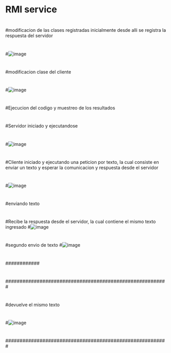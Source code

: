 # RMI service
#
#modificacion de las clases  registradas inicialmente desde alli se registra la respuesta del servidor
#
#![image](https://user-images.githubusercontent.com/45238531/158088025-86d8a0fc-b19b-45af-b0eb-4ae86d5e6684.png)
#
#
#modificacion clase del cliente
#
#
#![image](https://user-images.githubusercontent.com/45238531/158088244-7adb7c44-b5e7-422e-923e-2959bf1d618d.png)
#
#
#Ejecucion del codigo y muestreo de los resultados
#
#Servidor iniciado y ejecutandose
#
#![image](https://user-images.githubusercontent.com/45238531/158088482-3e7a315a-8c51-4030-a6aa-8da5dc8f333d.png)
#
#Cliente iniciado y ejecutando una peticion por texto, la cual consiste en enviar un texto y esperar la comunicacion y respuesta desde el servidor
#
#![image](https://user-images.githubusercontent.com/45238531/158088690-ee121df2-3364-4992-b848-a7852fe78944.png)
#
#
#
#
#
#
#enviando texto
#
#
#
#
#
#Recibe la respuesta desde el servidor, la cual contiene el mismo texto ingresado
#![image](https://user-images.githubusercontent.com/45238531/158088912-3c6f83a3-5263-433c-a77b-e696f4d05f93.png)
#
#
#
#
#
#
#
#
#
#
#
#
#
#
#segundo envio de texto
#![image](https://user-images.githubusercontent.com/45238531/158089036-aad33fd0-5ae4-4bc4-bfe6-f2f0bc8e0a54.png)
#
############
#
#########################################################
#
#devuelve el mismo texto
#
#![image](https://user-images.githubusercontent.com/45238531/158089899-d7099b0e-a378-4825-abf2-dfb76cc53ccf.png)
#
#########################################################
